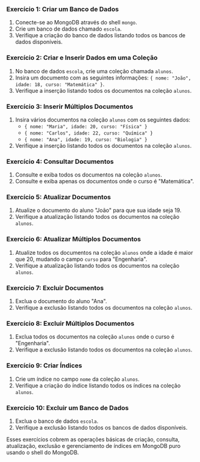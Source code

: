 ### Exercício 1: Criar um Banco de Dados
1. Conecte-se ao MongoDB através do shell `mongo`.
2. Crie um banco de dados chamado `escola`.
3. Verifique a criação do banco de dados listando todos os bancos de dados disponíveis.

### Exercício 2: Criar e Inserir Dados em uma Coleção
1. No banco de dados `escola`, crie uma coleção chamada `alunos`.
2. Insira um documento com as seguintes informações: `{ nome: "João", idade: 18, curso: "Matemática" }`.
3. Verifique a inserção listando todos os documentos na coleção `alunos`.

### Exercício 3: Inserir Múltiplos Documentos
1. Insira vários documentos na coleção `alunos` com os seguintes dados:
   - `{ nome: "Maria", idade: 20, curso: "Física" }`
   - `{ nome: "Carlos", idade: 22, curso: "Química" }`
   - `{ nome: "Ana", idade: 19, curso: "Biologia" }`
2. Verifique a inserção listando todos os documentos na coleção `alunos`.

### Exercício 4: Consultar Documentos
1. Consulte e exiba todos os documentos na coleção `alunos`.
2. Consulte e exiba apenas os documentos onde o curso é "Matemática".

### Exercício 5: Atualizar Documentos
1. Atualize o documento do aluno "João" para que sua idade seja 19.
2. Verifique a atualização listando todos os documentos na coleção `alunos`.

### Exercício 6: Atualizar Múltiplos Documentos
1. Atualize todos os documentos na coleção `alunos` onde a idade é maior que 20, mudando o campo `curso` para "Engenharia".
2. Verifique a atualização listando todos os documentos na coleção `alunos`.

### Exercício 7: Excluir Documentos
1. Exclua o documento do aluno "Ana".
2. Verifique a exclusão listando todos os documentos na coleção `alunos`.

### Exercício 8: Excluir Múltiplos Documentos
1. Exclua todos os documentos na coleção `alunos` onde o curso é "Engenharia".
2. Verifique a exclusão listando todos os documentos na coleção `alunos`.

### Exercício 9: Criar Índices
1. Crie um índice no campo `nome` da coleção `alunos`.
2. Verifique a criação do índice listando todos os índices na coleção `alunos`.

### Exercício 10: Excluir um Banco de Dados
1. Exclua o banco de dados `escola`.
2. Verifique a exclusão listando todos os bancos de dados disponíveis.

Esses exercícios cobrem as operações básicas de criação, consulta, atualização, exclusão e gerenciamento de índices em MongoDB puro usando o shell do MongoDB.